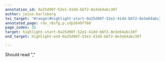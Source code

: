 ```yaml
---
annotation_id: 0a25d90f-52e1-41dd-b6f2-8e3e64abc38f
author: jesse.karlsberg
tei_target: "#range(#highlight-start-0a25d90f-52e1-41dd-b6f2-8e3e64abc38f, #highlight-end-0a25d90f-52e1-41dd-b6f2-8e3e64abc38f)"
annotated_page: rdx_r8sfg.p.idp26497760
page_index: 35
target: highlight-start-0a25d90f-52e1-41dd-b6f2-8e3e64abc38f
end_target: highlight-end-0a25d90f-52e1-41dd-b6f2-8e3e64abc38f

---
```

Should read ","